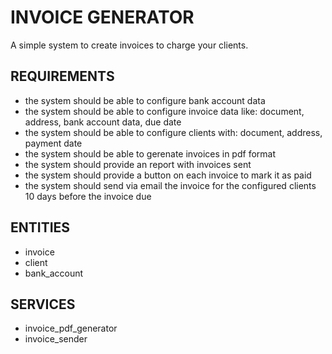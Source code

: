 # INVOICE GENERATOR

A simple system to create invoices to charge your clients.

## REQUIREMENTS

- the system should be able to configure bank account data
- the system should be able to configure invoice data like: document, address, bank account data, due date
- the system should be able to configure clients with: document, address, payment date
- the system should be able to gerenate invoices in pdf format
- the system should provide an report with invoices sent
- the system should provide a button on each invoice to mark it as paid
- the system should send via email the invoice for the configured clients 10 days before the invoice due

## ENTITIES

- invoice
- client
- bank_account

## SERVICES

- invoice_pdf_generator
- invoice_sender
